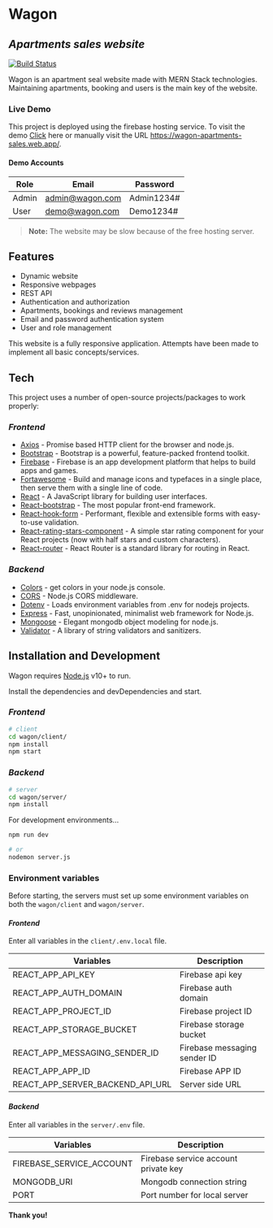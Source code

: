 # Wagon
## _Apartments sales website_

[![Build Status](https://travis-ci.org/joemccann/dillinger.svg?branch=master)](https://travis-ci.org/joemccann/dillinger)

Wagon is an apartment seal website made with MERN Stack technologies. Maintaining apartments, booking and users is the main key of the website.

### Live Demo

This project is deployed using the firebase hosting service. To visit the demo [Click](https://wagon-apartments-sales.web.app/) here or manually visit the URL https://wagon-apartments-sales.web.app/.

#### Demo Accounts

| Role | Email | Password |
| ------ | ------ | ------ |
| Admin | admin@wagon.com | Admin1234# |
| User | demo@wagon.com | Demo1234# |

> **Note:** The website may be slow because of the free hosting server.

## Features

- Dynamic website
- Responsive webpages
- REST API
- Authentication and authorization
- Apartments, bookings and reviews management
- Email and password authentication system
- User and role management

This website is a fully responsive application. Attempts have been made to implement all basic concepts/services. 

## Tech

This project uses a number of open-source projects/packages to work properly:

### _Frontend_
- [Axios](https://axios-http.com/) - Promise based HTTP client for the browser and node.js.
- [Bootstrap](https://getbootstrap.com/) - Bootstrap is a powerful, feature-packed frontend toolkit.
- [Firebase](https://firebase.google.com/) - Firebase is an app development platform that helps to build apps and games.
- [Fortawesome](https://fortawesome.com/) - Build and manage icons and typefaces in a single place, then serve them with a single line of code.
- [React](https://reactjs.org/) - A JavaScript library for building user interfaces.
- [React-bootstrap](https://react-bootstrap.github.io/) - The most popular front-end framework.
- [React-hook-form](https://react-hook-form.com/) - Performant, flexible and extensible forms with easy-to-use validation.
- [React-rating-stars-component](https://www.npmjs.com/package/react-rating-stars-component) - A simple star rating component for your React projects (now with half stars and custom characters).
- [React-router](https://reactrouter.com/) - React Router is a standard library for routing in React.

### _Backend_
- [Colors](https://github.com/Marak/colors.js) - get colors in your node.js console.
- [CORS](https://github.com/expressjs/cors#readme) - Node.js CORS middleware.
- [Dotenv](https://github.com/motdotla/dotenv#readme) - Loads environment variables from .env for nodejs projects.
- [Express](https://expressjs.com/) - Fast, unopinionated, minimalist web framework for Node.js.
- [Mongoose](https://mongoosejs.com/) - Elegant mongodb object modeling for node.js.
- [Validator](https://github.com/validatorjs/validator.js) - A library of string validators and sanitizers.

## Installation and Development

Wagon requires [Node.js](https://nodejs.org/) v10+ to run.

Install the dependencies and devDependencies and start.

### _Frontend_

```sh
# client
cd wagon/client/
npm install
npm start
```

### _Backend_

```sh
# server
cd wagon/server/
npm install
```

For development environments...

```sh
npm run dev

# or
nodemon server.js
```

### Environment variables

Before starting, the servers must set up some environment variables on both the `wagon/client` and `wagon/server`.

#### _Frontend_

Enter all variables in the `client/.env.local` file.

| Variables | Description |
| ------ | ------ |
| REACT_APP_API_KEY | Firebase api key |
| REACT_APP_AUTH_DOMAIN | Firebase auth domain |
| REACT_APP_PROJECT_ID | Firebase project ID |
| REACT_APP_STORAGE_BUCKET | Firebase storage bucket |
| REACT_APP_MESSAGING_SENDER_ID | Firebase messaging sender ID |
| REACT_APP_APP_ID | Firebase APP ID |
| REACT_APP_SERVER_BACKEND_API_URL | Server side URL |


#### _Backend_

Enter all variables in the `server/.env` file.

| Variables | Description |
| ------ | ------ |
| FIREBASE_SERVICE_ACCOUNT | Firebase service account private key |
| MONGODB_URI | Mongodb connection string |
| PORT | Port number for local server |

**Thank you!**
